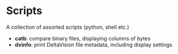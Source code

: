 Scripts
=======

A collection of assorted scripts (python, shell etc.)

* **catb**: compare binary files, displaying columns of bytes
* **dvinfo**: print DeltaVision file metadata, including display settings
